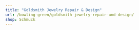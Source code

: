 ```yaml
---
title: "Goldsmith Jewelry Repair & Design"
url: /bowling-green/goldsmith-jewelry-repair-und-design/
shop: Schmuck
---
```

